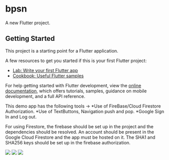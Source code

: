 # bpsn

A new Flutter project.

## Getting Started

This project is a starting point for a Flutter application.

A few resources to get you started if this is your first Flutter project:

- [Lab: Write your first Flutter app](https://docs.flutter.dev/get-started/codelab)
- [Cookbook: Useful Flutter samples](https://docs.flutter.dev/cookbook)

For help getting started with Flutter development, view the
[online documentation](https://docs.flutter.dev/), which offers tutorials,
samples, guidance on mobile development, and a full API reference.

This demo app has the following tools ->
*Use of FireBase/Cloud Firestore Authorization.
*Use of TextButtons, Navigation push and pop.
*Google Sign In and Log out.

For using Firestore, the firebase should be set up in the project and the dependencies should be resolved.
An account should be present in the Google Cloud Firestore and the app must be hosted on it.
The SHA1 and SHA256 keys should be set up in the firebase authorization.


<img src ="https://github.com/Bhanubpsn/Images_for_projects/blob/master/Firebase%20Auth/First_Screen.jpg">
<img  src = "https://github.com/Bhanubpsn/Images_for_projects/blob/master/Firebase%20Auth/Second.jpg">
<img src = "https://github.com/Bhanubpsn/Images_for_projects/blob/master/Firebase%20Auth/Authoriszed.jpg">
